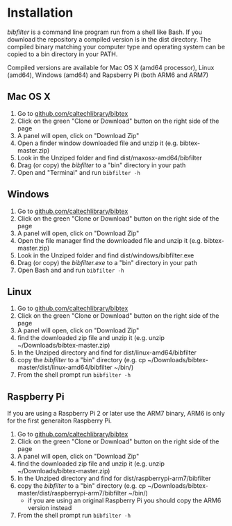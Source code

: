 
# Installation

*bibfilter* is a command line program run from a shell like Bash. If you download the 
repository a compiled version is in the dist directory. The compiled binary matching
your computer type and operating system can be copied to a bin directory in your PATH.

Compiled versions are available for Mac OS X (amd64 processor), Linux (amd64), Windows
(amd64) and Rapsberry Pi (both ARM6 and ARM7)

## Mac OS X

1. Go to [github.com/caltechlibrary/bibtex](https://github.com/caltechlibrary/bibtex)
2. Click on the green "Clone or Download" button on the right side of the page
3. A panel will open, click on "Download Zip"
4. Open a finder window downloaded file and unzip it (e.g. bibtex-master.zip)
5. Look in the Unziped folder and find dist/maxosx-amd64/bibfilter
6. Drag (or copy) the *bibfilter* to a "bin" directory in your path
7. Open and "Terminal" and run `bibfilter -h`

## Windows

1. Go to [github.com/caltechlibrary/bibtex](https://github.com/caltechlibrary/bibtex)
2. Click on the green "Clone or Download" button on the right side of the page
3. A panel will open, click on "Download Zip"
4. Open the file manager find the downloaded file and unzip it (e.g. bibtex-master.zip)
5. Look in the Unziped folder and find dist/windows/bibfilter.exe
6. Drag (or copy) the *bibfilter.exe* to a "bin" directory in your path
7. Open Bash and and run `bibfilter -h`

## Linux

1. Go to [github.com/caltechlibrary/bibtex](https://github.com/caltechlibrary/bibtex)
2. Click on the green "Clone or Download" button on the right side of the page
3. A panel will open, click on "Download Zip"
4. find the downloaded zip file and unzip it (e.g. unzip ~/Downloads/bibtex-master.zip)
5. In the Unziped directory and find for dist/linux-amd64/bibfilter
6. copy the *bibfilter* to a "bin" directory (e.g. cp ~/Downloads/bibtex-master/dist/linux-amd64/bibfilter ~/bin/)
7. From the shell prompt run `bibfilter -h`

## Raspberry Pi

If you are using a Raspberry Pi 2 or later use the ARM7 binary, ARM6 is only for the first generaiton Raspberry Pi.

1. Go to [github.com/caltechlibrary/bibtex](https://github.com/caltechlibrary/bibtex)
2. Click on the green "Clone or Download" button on the right side of the page
3. A panel will open, click on "Download Zip"
4. find the downloaded zip file and unzip it (e.g. unzip ~/Downloads/bibtex-master.zip)
5. In the Unziped directory and find for dist/raspberrypi-arm7/bibfilter
6. copy the *bibfilter* to a "bin" directory (e.g. cp ~/Downloads/bibtex-master/dist/raspberrypi-arm7/bibfilter ~/bin/)
    + if you are using an original Raspberry Pi you should copy the ARM6 version instead
7. From the shell prompt run `bibfilter -h`

